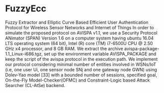 # FuzzyEcc
Fuzzy Extractor and Elliptic Curve Based Efficient User Authentication Protocol for Wireless Sensor Networks and Internet of Things
In order to simulate the proposed protocol on AVISPA v1.1, we use a Security Protocol ANimator
(SPAN) Version 1.6 on a computer system having ubuntu 16.04 LTS operating system (64 bit), Intel
(R) core (TM) i7-6500U CPU @ 2.50 GHz x4 processor, and 8 GB RAM. We extract the archive
avispa-package-1.1_Linux-i686.tgz, set up the environment variable AVISPA_PACKAGE and keep
the script of the avispa protocol in the execution path. We implement our protocol considering minimal
number of entities involved in WSNs/IoT (i.e, one user Ui, one sensor node SNj and one gateway node
GWN) using Dolev-Yao model [33] with a bounded number of sessions, specified goal, On-the-Fly
Model-Checker(OFMC) and Constraint-Logic based Attack Searcher (CL-AtSe) backend.
